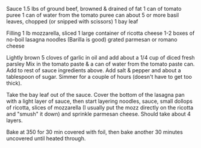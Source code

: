 Sauce
1.5 lbs of ground beef, browned & drained of fat
1 can of tomato puree
1 can of water from the tomato puree can
about 5 or more basil leaves, chopped (or snipped with scissors)
1 bay leaf

Filling
1 lb mozzarella, sliced
1 large container of ricotta cheese
1-2 boxes of no-boil lasagna noodles (Barilla is good)
grated parmesan or romano cheese

Lightly brown 5 cloves of garlic in oil and add about a 1/4 cup of
diced fresh parsley
Mix in the tomato paste & a can of water from the tomato paste can.
Add to rest of sauce ingredients above. Add salt & pepper and about a
tablespoon of sugar. Simmer for a couple of hours (doesn't have to get
too thick).

Take the bay leaf out of the sauce. Cover the bottom of the lasagna
pan with a light layer of sauce, then start layering noodles, sauce,
small dollops of ricotta, slices of mozzarella (I usually put the mozz
directly on the ricotta and "smush" it down) and sprinkle parmesan
cheese.  Should take about 4 layers.

Bake at 350 for 30 min covered with foil, then bake another 30 minutes
uncovered until heated through.
